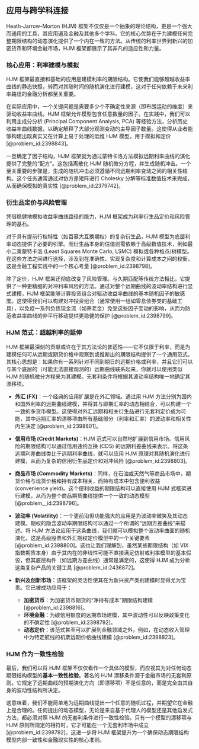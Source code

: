 ## 应用与跨学科连接

Heath-Jarrow-Morton (HJM) 框架不仅仅是一个抽象的理论结构，更是一个强大而通用的工具，其应用遍及金融及其他多个学科。它的核心优势在于为建模任何完整期限结构的动态演化提供了一个内在一致的方法。从传统的利率世界到新兴的加密货币和环境金融市场，HJM 框架都展示了其非凡的适应性和力量。

### 核心应用：利率建模与模拟

HJM 框架最直接和基础的应用是建模利率的期限结构。它使我们能够超越收益率曲线的静态快照，转而对其随时间的随机演化进行建模，这对于任何依赖于未来利率路径的金融分析都至关重要。

在实际应用中，一个关键问题是需要多少个不确定性来源（即布朗运动的维度）来驱动收益率曲线。HJM 框架允许模型包含任意数量的因子。在实践中，我们可以利用主成分分析 (Principal Component Analysis, PCA) 等经验方法，分析历史收益率曲线数据，以确定解释了大部分观测变动的主导因子数量。这使得从业者能够构建出既真实又在计算上易于处理的低维 HJM 模型，用于模拟和定价 [@problem_id:2398843]。

一旦确定了因子结构，HJM 框架就为通过蒙特卡洛方法模拟远期利率曲线的演化提供了完整的“配方”。这包括离散化 HJM 随机微分方程，并生成随机冲击。一个至关重要的步骤是，生成的随机冲击必须遵循不同远期利率变动之间的相关性结构。这个任务通常通过对协方差矩阵进行 Cholesky 分解等标准数值技术来完成，从而确保模拟的真实性 [@problem_id:2379742]。

### 衍生品定价与风险管理

凭借稳健地模拟收益率曲线路径的能力，HJM 框架成为利率衍生品定价和风险管理的基石。

对于具有提前行权特性（如百慕大互换期权）的复杂衍生品，HJM 模型为底层利率动态提供了必要的引擎。而衍生品本身的估值则需依赖于高级数值技术，例如最小二乘蒙特卡洛 (Least Squares Monte Carlo, LSMC) 模拟或各种格点/树模型。在这些方法之间进行选择，涉及到在准确性、实现复杂度和计算成本之间的权衡，这是金融工程实践中的一个核心考量 [@problem_id:2398798]。

除了定价，HJM 框架还彻底改变了风险管理。与久期匹配等传统方法相比，它提供了一种更精细的对冲利率风险的方法。通过对整个远期曲线的波动率结构进行显式建模，HJM 框架能够计算投资组合对驱动收益率曲线的基本随机因子的敏感度。这使得我们可以构建对冲投资组合（通常使用一组如零息债券类的基础工具），以免疫一系列负债现金流（如养老金）免受这些因子变动的影响，从而为防范收益率曲线的非平行移动提供更稳健的保护 [@problem_id:2398799]。

### HJM 范式：超越利率的延伸

HJM 框架最深刻的贡献或许在于其方法论的普适性——它不仅限于利率，而是为建模任何可从远期或期货价格中观察到或推断出的期限结构提供了一个通用范式。其核心思想是：如果你有一系列针对不同到期日的远期价格或利率，并且它们可以与某个底层的（可能无法直接观测的）远期曲线联系起来，你就可以使用类似 HJM 的随机微分方程来为其建模。无套利条件将根据其波动率结构唯一地确定其漂移项。

*   **外汇 (FX)**：一个经典的应用扩展是在外汇领域。通过用 HJM 方法分别为国内和国外利率的远期曲线建模，并将其与即期汇率的动态相结合，可以构建一个一致的多货币模型。这使得对外汇远期和相关衍生品进行无套利定价成为可能，其中远期汇率的漂移项由所有基础部分（利率和汇率）的波动率和相关性内生决定 [@problem_id:2398801]。

*   **信用市场 (Credit Markets)**：HJM 范式可以自然地扩展到信用市场。信用风险的期限结构可以通过信用违约互换 (CDS) 的远期利差曲线来表示。将这条远期利差曲线类比于远期利率曲线，就可以应用 HJM 原理对其随机演化进行建模，从而为复杂的信用衍生品定价和对冲风险 [@problem_id:2398803]。

*   **商品市场 (Commodity Markets)**：同样，在石油或天然气等商品市场中，期货价格与现货价格和持有成本相关，而持有成本中包含便利收益 (convenience yield)。这个便利收益的期限结构可以直接使用 HJM 式框架进行建模，从而为整个商品期货曲线提供一个一致的动态模型 [@problem__id:2398796]。

*   **波动率 (Volatility)**：一个更前沿但功能强大的应用是为波动率微笑及其动态建模。期权的隐含波动率期限结构可以通过一个所谓的“远期方差曲线”来描述。将 HJM 方法论应用于这条曲线，我们就可以模拟整个波动率曲面的随机演化，这是高级股票和外汇期权定价模型中的一个关键要素 [@problem_id:2398800]。这也让我们理解到，虽然某些期限结构（如 VIX 指数期货本身）由于其内在的非线性可能不直接满足仿射或利率模型的基本假设，但其底层构件（如远期方差曲线）通常是满足的，这使得 HJM 成为分析这类复杂产品的关键工具 [@problem_id:2436872]。

*   **新兴及创新市场**：该框架的灵活性使其在为新兴资产类别建模时显得尤为宝贵。它已被成功应用于：
    *   **加密货币**：为加密货币期货的“净持有成本”期限结构建模 [@problem_id:2398816]。
    *   **环境金融**：为碳信用额度的远期市场建模，其中波动性可以反映政策变化的不确定性 [@problem_id:2398792]。
    *   **动态定价**：该范式甚至可以扩展到金融领域之外，例如，在动态收入管理中为特定航线的机票远期价格曲线建模 [@problem_id:2398823]。

### HJM 作为一致性检验

最后，我们可以将 HJM 框架不仅仅看作一个具体的模型，而应视其为对任何动态期限结构模型的**基本一致性检验**。著名的 HJM 漂移条件源于金融市场的无套利原则。它规定了远期曲线的预期演化方向（即漂移项）不是任意的，而是完全由其自身的波动性结构所决定。

这意味着，我们不能简单地为远期曲线提出一个任意的随机过程，并期望它在金融上是合理的。任何提出的动态模型，无论是来自基于代理人的模型还是其他启发式方法，都必须对照 HJM 的无套利条件进行一致性检验。只有一个模型的漂移项与 HJM 原则所规定的相符时，它才可能在一个无套利市场中成立 [@problem_id:2398782]。这进一步将 HJM 框架提升为一个确保动态期限结构模型内部一致性和金融现实性的核心准则。